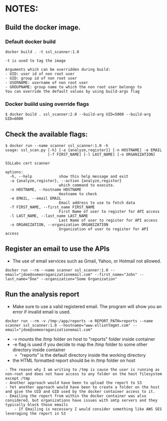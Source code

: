 # NOTES:

## Build the docker image.

### Default docker build
```
docker build . -t ssl_scanner:1.0
```
```
-t is used to tag the image

Arguments which can be overridden during build:
- UID: user id of non root user 
- GID: group id of non root user
- USERNAME: username of non root user
- GROUPNAME: group name to which the non root user belongs to
You can override the default values by using build-args flag
```
### Docker buiild using override flags
```
$ docker build . ssl_scanner:2.0 --build-arg UID=5000 --build-arg GID=6000
```

## Check the available flags:
```
$ docker run --name scanner ssl_scanner:1.0 -h
usage: ssl_scan.py [-h] [-a {analyze,register}] [-n HOSTNAME] -e EMAIL
                   [-f FIRST_NAME] [-l LAST_NAME] [-o ORGANIZATION]

SSLLabs cert scanner

options:
  -h, --help            show this help message and exit
  -a {analyze,register}, --action {analyze,register}
                        which command to execute.
  -n HOSTNAME, --hostname HOSTNAME
                        Hostname to check
  -e EMAIL, --email EMAIL
                        Email address to use to fetch data
  -f FIRST_NAME, --first_name FIRST_NAME
                        First Name of user to register for API access
  -l LAST_NAME, --last_name LAST_NAME
                        Last Name of user to register for API access
  -o ORGANIZATION, --organization ORGANIZATION
                        Organization of user to register for API access

```

## Register an email to use the APIs
- The use of email services such as Gmail, Yahoo, or Hotmail not allowed.
```
docker run --rm --name scanner ssl_scanner:1.0 --email="jdoe@someoraganizationemail.com" --first_name="John" --last_name="Doe" --organization="Some Organization"
```

## Run the analysis report
- Make sure to use a valid registered email. The program will show you an error if invalid email is used.
```
docker run --rm -v /tmp:/app/reports -e REPORT_PATH=reports --name scanner ssl_scanner:1.0 --hostname="www.elliottmgmt.com" --email="jdoe@someoraganizationemail.com"
```

- -v mounts the /tmp folder on host to "reports" folder inside container
- -e flag is used if you decide to map the /tmp folder to some other directory inside container
  - "reports" is the default directory inside the working directory
- the HTML formatted report should be in /tmp folder on host

```
- The reason why I am writing to /tmp is cause the user is running as non-root and does not have access to any folder on the host filesystem except /tmp
- Another approach would have been to upload the report to S3
- Yet another approach would have been to create a folder on the host and give the UID and GID used by the docker container access to it.
- Emailing the report from within the docker container was also considered, but organizations have issues with smtp servers and they typically block those emails
    - If Emailing is necessary I would consider something like AWS SES leveraging the report in S3
```